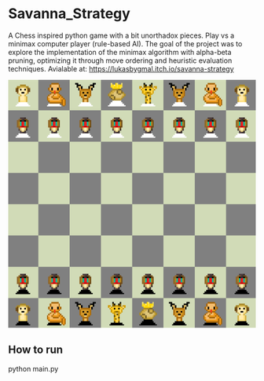 # Savanna_Strategy
A Chess inspired python game with a bit unorthadox pieces. Play vs a minimax computer player (rule-based AI). The goal of the project was to explore the implementation of the minimax algorithm with alpha-beta pruning, optimizing it through move ordering and heuristic evaluation techniques.
Avialable at: https://lukasbygmal.itch.io/savanna-strategy

![Game Screenshot](readme.png)

## How to run
python main.py

